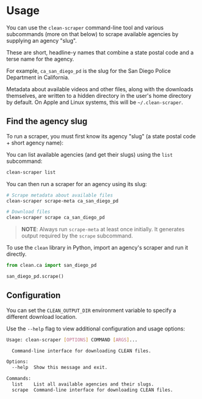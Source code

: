 # Usage

You can use the `clean-scraper` command-line tool and various subcommands (more on that below) to scrape available agencies by supplying an agency "slug".

These are short, headline-y names that combine a state postal code and a terse name for the agency.

For example, `ca_san_diego_pd` is the slug for the San Diego Police Department in California.

Metadata about available videos and other files, along with the downloads themselves, are written to a hidden directory in the user's home directory by default. On Apple and Linux systems, this will be `~/.clean-scraper`.

## Find the agency slug

To run a scraper, you must first know its agency "slug" (a state postal code + short agency name):

You can list available agencies (and get their slugs) using the `list` subcommand:

```bash
clean-scraper list
```

You can then run a scraper for an agency using its slug:

```bash
# Scrape metadata about available files
clean-scraper scrape-meta ca_san_diego_pd

# Download files
clean-scraper scrape ca_san_diego_pd
```

> **NOTE**: Always run `scrape-meta` at least once initially. It generates output required by the `scrape` subcommand.

To use the `clean` library in Python, import an agency's scraper and run it directly.

```python
from clean.ca import san_diego_pd

san_diego_pd.scrape()
```

## Configuration

You can set the `CLEAN_OUTPUT_DIR` environment variable to specify a different download location.

Use the `--help` flag to view additional configuration and usage options:

```bash
Usage: clean-scraper [OPTIONS] COMMAND [ARGS]...

  Command-line interface for downloading CLEAN files.

Options:
  --help  Show this message and exit.

Commands:
  list    List all available agencies and their slugs.
  scrape  Command-line interface for downloading CLEAN files.
```
